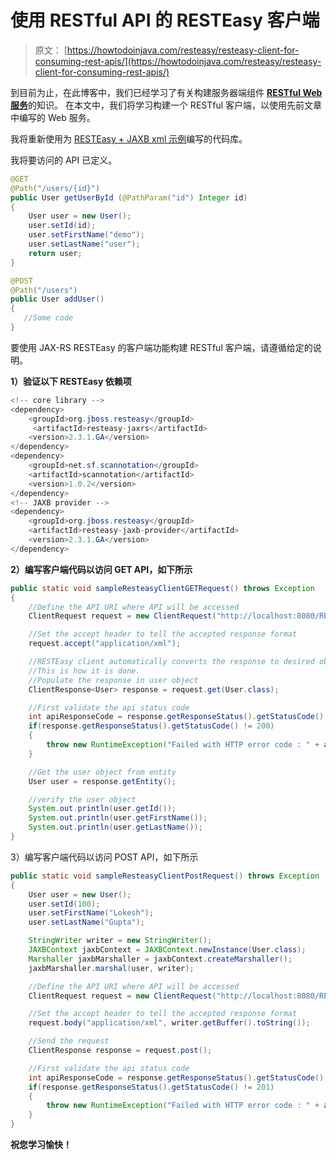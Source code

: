 # 使用 RESTful API 的 RESTEasy 客户端

> 原文： [https://howtodoinjava.com/resteasy/resteasy-client-for-consuming-rest-apis/](https://howtodoinjava.com/resteasy/resteasy-client-for-consuming-rest-apis/)

到目前为止，在此博客中，我们已经学习了有关构建服务器端组件 [**RESTful Web 服务**](//howtodoinjava.com/restful-web-service/ "restful-web-service")的知识。 在本文中，我们将学习构建一个 RESTful 客户端，以使用先前文章中编写的 Web 服务。

我将重新使用为 [RESTEasy + JAXB xml 示例](//howtodoinjava.com/resteasy/resteasy-jaxb-xml-example/ "RESTEasy + JAXB xml example")编写的代码库。

我将要访问的 API 已定义。

```java
@GET
@Path("/users/{id}")
public User getUserById (@PathParam("id") Integer id) 
{
	User user = new User();
	user.setId(id);
	user.setFirstName("demo");
	user.setLastName("user");
	return user;
}

@POST
@Path("/users")
public User addUser() 
{
   //Some code
}

```

要使用 JAX-RS RESTEasy 的客户端功能构建 RESTful 客户端，请遵循给定的说明。

**1）验证以下 RESTEasy 依赖项**

```java
<!-- core library -->
<dependency>
	<groupId>org.jboss.resteasy</groupId>
	 <artifactId>resteasy-jaxrs</artifactId>
	<version>2.3.1.GA</version>
</dependency>
<dependency>
	<groupId>net.sf.scannotation</groupId>
	<artifactId>scannotation</artifactId>
	<version>1.0.2</version>
</dependency>
<!-- JAXB provider -->
<dependency>
	<groupId>org.jboss.resteasy</groupId>
	<artifactId>resteasy-jaxb-provider</artifactId>
	<version>2.3.1.GA</version>
</dependency>	

```

**2）编写客户端代码以访问 GET API，如下所示**

```java
public static void sampleResteasyClientGETRequest() throws Exception 
{
	//Define the API URI where API will be accessed
	ClientRequest request = new ClientRequest("http://localhost:8080/RESTfulDemoApplication/user-management/users/10");

	//Set the accept header to tell the accepted response format
	request.accept("application/xml");

	//RESTEasy client automatically converts the response to desired objects.
	//This is how it is done.
	//Populate the response in user object
	ClientResponse<User> response = request.get(User.class);

	//First validate the api status code
	int apiResponseCode = response.getResponseStatus().getStatusCode();
	if(response.getResponseStatus().getStatusCode() != 200)
	{
		throw new RuntimeException("Failed with HTTP error code : " + apiResponseCode);
	}

	//Get the user object from entity
	User user = response.getEntity();

	//verify the user object
	System.out.println(user.getId());
	System.out.println(user.getFirstName());
	System.out.println(user.getLastName());
}

```

3）编写客户端代码以访问 POST API，如下所示

```java
public static void sampleResteasyClientPostRequest() throws Exception 
{
	User user = new User();
	user.setId(100);
	user.setFirstName("Lokesh");
	user.setLastName("Gupta");

	StringWriter writer = new StringWriter();
	JAXBContext jaxbContext = JAXBContext.newInstance(User.class);
	Marshaller jaxbMarshaller = jaxbContext.createMarshaller();
	jaxbMarshaller.marshal(user, writer);

	//Define the API URI where API will be accessed
	ClientRequest request = new ClientRequest("http://localhost:8080/RESTfulDemoApplication/user-management/users");

	//Set the accept header to tell the accepted response format
	request.body("application/xml", writer.getBuffer().toString());

	//Send the request
	ClientResponse response = request.post();

	//First validate the api status code
	int apiResponseCode = response.getResponseStatus().getStatusCode();
	if(response.getResponseStatus().getStatusCode() != 201)
	{
		throw new RuntimeException("Failed with HTTP error code : " + apiResponseCode);
	}
}

```


**祝您学习愉快！**